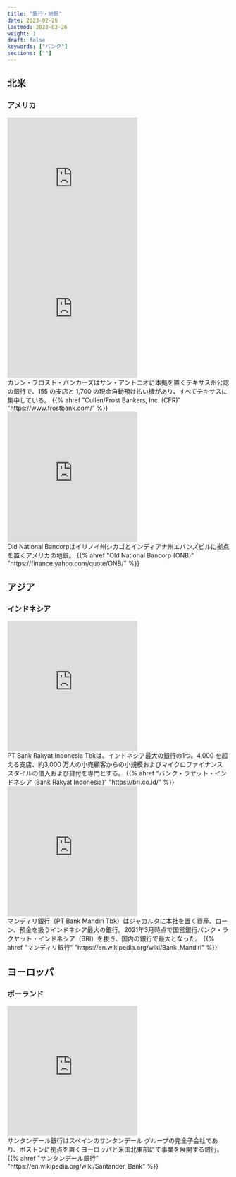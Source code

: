 ```yaml
---
title: "銀行・地銀"
date: 2023-02-26
lastmod: 2023-02-26
weight: 1
draft: false
keywords: ["バンク"]
sections: [""]
---
```


## 北米
### アメリカ
<div class="googlemap-if">
<iframe src="https://www.google.com/maps/embed?pb=!4v1677411344881!6m8!1m7!1s0SS-nFD1mubBljc6werpLQ!2m2!1d29.72493668513916!2d-95.35050677122688!3f324.93362040637606!4f4.1223034236492!5f3.1604446843679517" width="295" height="295" style="border:0;" allowfullscreen="" loading="lazy" referrerpolicy="no-referrer-when-downgrade"></iframe>
<iframe src="https://www.google.com/maps/embed?pb=!4v1677467327123!6m8!1m7!1s7eruN65dmN-dJD235An_uQ!2m2!1d27.62623395230897!2d-97.22324302056728!3f159.57449963503547!4f6.168784945774092!5f3.2678577881809083" width="295" height="295" style="border:0;" allowfullscreen="" loading="lazy" referrerpolicy="no-referrer-when-downgrade"></iframe>
<div class="description">
カレン・フロスト・バンカーズはサン・アントニオに本拠を置くテキサス州公認の銀行で、155 の支店と 1,700 の現金自動預け払い機があり、すべてテキサスに集中している。
{{% ahref "Cullen/Frost Bankers, Inc. (CFR)" "https://www.frostbank.com/" %}}
</div>
</div>


<div class="googlemap-if">
<iframe src="https://www.google.com/maps/embed?pb=!4v1677468077560!6m8!1m7!1sCkKZam0nB_wjVzrMR_GUKQ!2m2!1d41.86018226462496!2d-87.9785422460124!3f173.07625229450773!4f21.5741888430082!5f1.8845554805162967" width="295" height="295" style="border:0;" allowfullscreen="" loading="lazy" referrerpolicy="no-referrer-when-downgrade"></iframe>
<div class="description">
Old National Bancorpはイリノイ州シカゴとインディアナ州エバンズビルに拠点を置くアメリカの地銀。
{{% ahref "Old National Bancorp (ONB)" "https://finance.yahoo.com/quote/ONB/" %}}
</div>
</div>

## アジア
### インドネシア
<div class="googlemap-if">
<iframe src="https://www.google.com/maps/embed?pb=!4v1677408394049!6m8!1m7!1sMg-FekMHSHzdEil3nA0tQw!2m2!1d-5.142135664730312!2d119.4390019664933!3f90.90469111026516!4f4.3973993167758465!5f2.900550827576692" width="295" height="295" style="border:0;" allowfullscreen="" loading="lazy" referrerpolicy="no-referrer-when-downgrade"></iframe>
<div class="description">
PT Bank Rakyat Indonesia Tbkは、インドネシア最大の銀行の1つ。4,000 を超える支店、約3,000 万人の小売顧客からの小規模およびマイクロファイナンス スタイルの借入および貸付を専門とする。
{{% ahref "バンク・ラヤット・インドネシア (Bank Rakyat Indonesia)" "https://bri.co.id/" %}}
</div>
<iframe src="https://www.google.com/maps/embed?pb=!4v1677409345593!6m8!1m7!1sYhUYfmm2IJm-sTBfNZXNtg!2m2!1d-5.135545394794408!2d119.4355616344507!3f253.97975242380622!4f9.120989718243152!5f3.325193203789971" width="295" height="295" style="border:0;" allowfullscreen="" loading="lazy" referrerpolicy="no-referrer-when-downgrade"></iframe>
<div class="description">
マンディリ銀行（PT Bank Mandiri Tbk）はジャカルタに本社を置く資産、ローン、預金を扱うインドネシア最大の銀行。2021年3月時点で国営銀行バンク・ラクヤット・インドネシア（BRI）を抜き、国内の銀行で最大となった。
{{% ahref "マンディリ銀行" "https://en.wikipedia.org/wiki/Bank_Mandiri" %}}
</div>
</div>

## ヨーロッパ
### ポーランド
<div class="googlemap-if">
<iframe src="https://www.google.com/maps/embed?pb=!4v1677635341696!6m8!1m7!1sdiO72Wxvi6P3K0emccIc_g!2m2!1d52.40696729294944!2d16.92204048928423!3f358.3583691399621!4f1.4102887723564095!5f3.325193203789971" width="295" height="295" style="border:0;" allowfullscreen="" loading="lazy" referrerpolicy="no-referrer-when-downgrade"></iframe>
<div class="description">
サンタンデール銀行はスペインのサンタンデール グループの完全子会社であり、ボストンに拠点を置くヨーロッパと米国北東部にて事業を展開する銀行。
{{% ahref "サンタンデール銀行" "https://en.wikipedia.org/wiki/Santander_Bank" %}}
</div>
</div>

